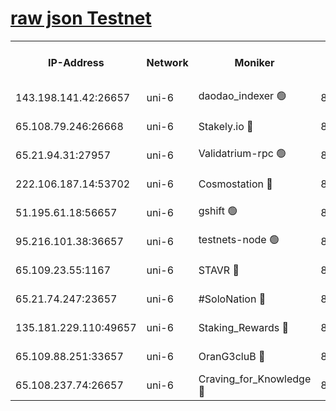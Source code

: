[raw json Testnet](https://rpc-check.junot.stavr.tech/junot/rpc-junot-result.json)
=


<table><tr><th>IP-Address</th><th>Network</th><th>Moniker</th><th>Latest Block Height</th><th>Earliest Block Height</th><th>Catching Up</th><th>Tx Index</th><th>Voting Power</th><th>Scan Time</th></tr><tr><td>143.198.141.42:26657</td><td>uni-6</td><td>daodao_indexer 🟢</td><td>8553875</td><td>1</td><td>False</td><td>off</td><td>0</td><td>2024-03-04T11:47:56.933198098UTC</td></tr><tr><td>65.108.79.246:26668</td><td>uni-6</td><td>Stakely.io 🔴</td><td>8553871</td><td>1570872</td><td>False</td><td>on</td><td>11</td><td>2024-03-04T11:47:46.597265573UTC</td></tr><tr><td>65.21.94.31:27957</td><td>uni-6</td><td>Validatrium-rpc 🟢</td><td>8553870</td><td>2943363</td><td>False</td><td>on</td><td>0</td><td>2024-03-04T11:47:42.183117326UTC</td></tr><tr><td>222.106.187.14:53702</td><td>uni-6</td><td>Cosmostation 🔴</td><td>8553867</td><td>7473037</td><td>False</td><td>on</td><td>109003</td><td>2024-03-04T11:47:39.828904444UTC</td></tr><tr><td>51.195.61.18:56657</td><td>uni-6</td><td>gshift 🟢</td><td>8553864</td><td>7691417</td><td>False</td><td>on</td><td>0</td><td>2024-03-04T11:47:28.298996642UTC</td></tr><tr><td>95.216.101.38:36657</td><td>uni-6</td><td>testnets-node 🟢</td><td>8553872</td><td>8116304</td><td>False</td><td>on</td><td>0</td><td>2024-03-04T11:47:48.955181947UTC</td></tr><tr><td>65.109.23.55:1167</td><td>uni-6</td><td>STAVR 🔴</td><td>8553874</td><td>8207211</td><td>False</td><td>off</td><td>6056</td><td>2024-03-04T11:47:53.342677565UTC</td></tr><tr><td>65.21.74.247:23657</td><td>uni-6</td><td>#SoloNation 🔴</td><td>8553875</td><td>8237483</td><td>False</td><td>on</td><td>112</td><td>2024-03-04T11:47:56.040681459UTC</td></tr><tr><td>135.181.229.110:49657</td><td>uni-6</td><td>Staking_Rewards 🔴</td><td>8553877</td><td>8388763</td><td>False</td><td>on</td><td>1008</td><td>2024-03-04T11:48:01.640005088UTC</td></tr><tr><td>65.109.88.251:33657</td><td>uni-6</td><td>OranG3cluB 🔴</td><td>8553877</td><td>8418953</td><td>False</td><td>on</td><td>11</td><td>2024-03-04T11:48:01.321593431UTC</td></tr><tr><td>65.108.237.74:26657</td><td>uni-6</td><td>Craving_for_Knowledge 🔴</td><td>8553874</td><td>8509474</td><td>False</td><td>on</td><td>9004</td><td>2024-03-04T11:47:53.662633166UTC</td></tr></table>